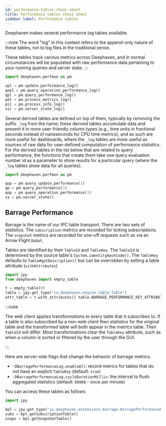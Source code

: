 ```yaml
---
id: performance-tables-cheat-sheet
title: Performance tables cheat sheet
sidebar_label: Performance tables
---
```


Deephaven makes several performance log tables available.

:::note
The word "log" in this context refers to the append-only nature of these tables, not to
log files in the traditional sense.

These tables track various metrics across Deephaven, and in normal
circumstances will be populated with raw performance data
pertaining to your running queries and server state.
:::

```python order=upl,qopl,qpl,pml,pil,ssl
import deephaven.perfmon as pm

upl = pm.update_performance_log()
qopl = pm.query_operation_performance_log()
qpl = pm.query_performance_log()
pml = pm.process_metrics_log()
pil = pm.process_info_log()
ssl = pm.server_state_log()
```

Several derived tables are defined on top of them, typically by removing the suffix `_log` from the name; these derived tables
accumulate data and present it in more user-friendly column types (e.g., time units in fractional seconds instead of nanoseconds for
CPU time metrics), and as such are more useful for dashboards, where the `_log` tables are more useful as sources of raw data
for user-defined computation of performance statistics. For the derived tables in the list below that are related to query performance,
the functions that create them take one query evaluation number id as a parameter to show results for a particular query (where the `_log`
tables show data for all queries).

```python order=qup,qp,qop,ss
import deephaven.perfmon as pm

qup = pm.query_update_performance(1)
qp = pm.query_performance(1)
qop = pm.query_operation_performance(1)
ss = pm.server_state()
```

## Barrage Performance

Barrage is the name of our IPC table transport. There are two sets of statistics. The `subscription`
metrics are recorded for ticking subscriptions. The `snapshot` metrics are recorded for one-off
requests such as via an Arrow Flight `DoGet`.

Tables are identified by their `TableId` and `TableKey`. The `TableId` is determined by the source table's
`System.identityHashCode()`. The `TableKey` defaults to `Table#getDescription()` but can be overridden by setting a
table attribute (`withAttributes`)

```python order=null
import jpy
from deephaven import empty_table

t = empty_table(0)
table = jpy.get_type("io.deephaven.engine.table.Table")
attr_table = t.with_attributes({ table.BARRAGE_PERFORMANCE_KEY_ATTRIBUTE: "MyTableKey" })
```

:::note

The web client applies transformations to every table that it subscribes to. If a table is also subscribed by a non-web
client then statistics for the original table and the transformed table will both appear in the metrics table. Their
`TableId` will differ. Most transformations clear the `TableKey` attribute, such as when a column is sorted or filtered
by the user through the GUI.

:::

Here are server-side flags that change the behavior of barrage metrics.

- `-DBarragePerformanceLog.enableAll`: record metrics for tables that do not have an explicit `TableKey` (default: `true`)
- `-DBarragePerformanceLog.cycleDurationMillis`: the interval to flush aggregated statistics (default: `60000` - once per minute)

You can access these tables as follows:

```python order=subs,snaps
import jpy

bpl = jpy.get_type("io.deephaven.extensions.barrage.BarragePerformanceLog").getInstance()
subs = bpl.getSubscriptionTable()
snaps = bpl.getSnapshotTable()
```
